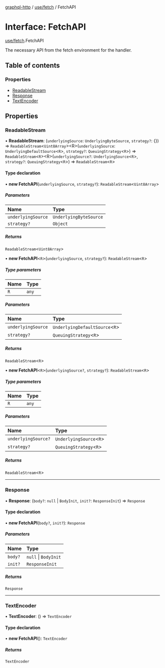 [graphql-http](../README.md) / [use/fetch](../modules/use_fetch.md) / FetchAPI

# Interface: FetchAPI

[use/fetch](../modules/use_fetch.md).FetchAPI

The necessary API from the fetch environment for the handler.

## Table of contents

### Properties

- [ReadableStream](use_fetch.FetchAPI.md#readablestream)
- [Response](use_fetch.FetchAPI.md#response)
- [TextEncoder](use_fetch.FetchAPI.md#textencoder)

## Properties

### ReadableStream

• **ReadableStream**: (`underlyingSource`: `UnderlyingByteSource`, `strategy?`: {}) => `ReadableStream`<`Uint8Array`\><R\>(`underlyingSource`: `UnderlyingDefaultSource`<`R`\>, `strategy?`: `QueuingStrategy`<`R`\>) => `ReadableStream`<`R`\><R\>(`underlyingSource?`: `UnderlyingSource`<`R`\>, `strategy?`: `QueuingStrategy`<`R`\>) => `ReadableStream`<`R`\>

#### Type declaration

• **new FetchAPI**(`underlyingSource`, `strategy?`): `ReadableStream`<`Uint8Array`\>

##### Parameters

| Name | Type |
| :------ | :------ |
| `underlyingSource` | `UnderlyingByteSource` |
| `strategy?` | `Object` |

##### Returns

`ReadableStream`<`Uint8Array`\>

• **new FetchAPI**<`R`\>(`underlyingSource`, `strategy?`): `ReadableStream`<`R`\>

##### Type parameters

| Name | Type |
| :------ | :------ |
| `R` | `any` |

##### Parameters

| Name | Type |
| :------ | :------ |
| `underlyingSource` | `UnderlyingDefaultSource`<`R`\> |
| `strategy?` | `QueuingStrategy`<`R`\> |

##### Returns

`ReadableStream`<`R`\>

• **new FetchAPI**<`R`\>(`underlyingSource?`, `strategy?`): `ReadableStream`<`R`\>

##### Type parameters

| Name | Type |
| :------ | :------ |
| `R` | `any` |

##### Parameters

| Name | Type |
| :------ | :------ |
| `underlyingSource?` | `UnderlyingSource`<`R`\> |
| `strategy?` | `QueuingStrategy`<`R`\> |

##### Returns

`ReadableStream`<`R`\>

___

### Response

• **Response**: (`body?`: ``null`` \| `BodyInit`, `init?`: `ResponseInit`) => `Response`

#### Type declaration

• **new FetchAPI**(`body?`, `init?`): `Response`

##### Parameters

| Name | Type |
| :------ | :------ |
| `body?` | ``null`` \| `BodyInit` |
| `init?` | `ResponseInit` |

##### Returns

`Response`

___

### TextEncoder

• **TextEncoder**: () => `TextEncoder`

#### Type declaration

• **new FetchAPI**(): `TextEncoder`

##### Returns

`TextEncoder`
